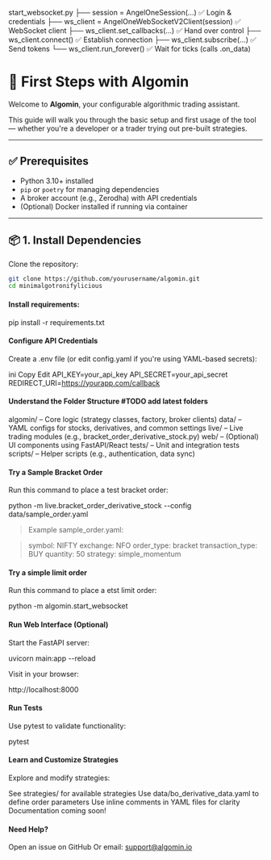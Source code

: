 start_websocket.py
├── session = AngelOneSession(...)       ✅ Login & credentials
├── ws_client = AngelOneWebSocketV2Client(session)   ✅ WebSocket client
├── ws_client.set_callbacks(...)         ✅ Hand over control
├── ws_client.connect()                  ✅ Establish connection
├── ws_client.subscribe(...)             ✅ Send tokens
└── ws_client.run_forever()              ✅ Wait for ticks (calls .on_data)


# 🚀 First Steps with Algomin

Welcome to **Algomin**, your configurable algorithmic trading assistant.

This guide will walk you through the basic setup and first usage of the tool — whether you're a developer or a trader trying out pre-built strategies.

---

## ✅ Prerequisites

- Python 3.10+ installed  
- `pip` or `poetry` for managing dependencies  
- A broker account (e.g., Zerodha) with API credentials  
- (Optional) Docker installed if running via container

---

## 📦 1. Install Dependencies

Clone the repository:

```bash
git clone https://github.com/yourusername/algomin.git
cd minimalgotronifylicious
```
#### Install requirements:

pip install -r requirements.txt


#### Configure API Credentials
Create a .env file (or edit config.yaml if you're using YAML-based secrets):

ini
Copy
Edit
API_KEY=your_api_key
API_SECRET=your_api_secret
REDIRECT_URI=https://yourapp.com/callback

#### Understand the Folder Structure #TODO add latest folders

algomin/ – Core logic (strategy classes, factory, broker clients)
data/ – YAML configs for stocks, derivatives, and common settings
live/ – Live trading modules (e.g., bracket_order_derivative_stock.py)
web/ – (Optional) UI components using FastAPI/React
tests/ – Unit and integration tests
scripts/ – Helper scripts (e.g., authentication, data sync)

#### Try a Sample Bracket Order
Run this command to place a test bracket order:

python -m live.bracket_order_derivative_stock --config data/sample_order.yaml

> Example sample_order.yaml:

> symbol: NIFTY
exchange: NFO
order_type: bracket
transaction_type: BUY
quantity: 50
strategy: simple_momentum


#### Try a simple limit order
Run this command to place a etst limit order:

python -m algomin.start_websocket 

#### Run Web Interface (Optional)
Start the FastAPI server:

uvicorn main:app --reload

Visit in your browser:

http://localhost:8000


#### Run Tests
Use pytest to validate functionality:

pytest


#### Learn and Customize Strategies
Explore and modify strategies:

See strategies/ for available strategies
Use data/bo_derivative_data.yaml to define order parameters
Use inline comments in YAML files for clarity
Documentation coming soon!


#### Need Help?
Open an issue on GitHub
Or email: support@algomin.io